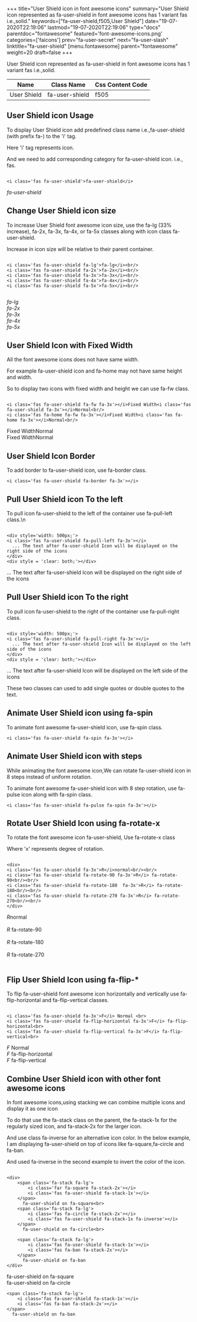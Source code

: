 +++
title="User Shield icon in font awesome icons"
summary="User Shield icon represented as fa-user-shield in font awesome icons has 1 variant fas i.e.,solid."
keywords=["fa-user-shield,f505,User Shield"]
date="19-07-2020T22:19:06"
lastmod="19-07-2020T22:19:06"
type="docs"
parentdoc="fontawesome"
featured='font-awesome-icons.png'
categories=['faicons']
prev="fa-user-secret"
next="fa-user-slash"
linktitle="fa-user-shield"
[menu.fontawesome]
parent="fontawesome"
weight=20
draft=false
+++


User Shield icon represented as fa-user-shield in font awesome icons has 1 variant fas i.e.,solid.

<div class='table-responsive'><table class='table'><thead><tr><th>Name</th><th>Class Name</th><th>Css Content Code</th></tr></thead><tbody><tr><td>User Shield</td><td>fa-user-shield</td><td>f505</td></tr></tbody></table></div>



## User Shield icon Usage

To display User Shield icon add predefined class name i.e.,fa-user-shield (with prefix fa-) to the 'i' tag.

Here 'i' tag represents icon.

And we need to add corresponding category for fa-user-shield icon. i.e., fas.


```

<i class='fas fa-user-shield'>fa-user-shield</i>
```

<i class='fas fa-user-shield'>fa-user-shield</i>




## Change User Shield icon size
To increase User Shield font awesome icon size, use the fa-lg (33% increase), fa-2x, fa-3x, fa-4x, or fa-5x classes along with icon class fa-user-shield.

Increase in icon size will be relative to their parent container. 

```

<i class='fas fa-user-shield fa-lg'>fa-lg</i><br/>
<i class='fas fa-user-shield fa-2x'>fa-2x</i><br/>
<i class='fas fa-user-shield fa-3x'>fa-3x</i><br/>
<i class='fas fa-user-shield fa-4x'>fa-4x</i><br/>
<i class='fas fa-user-shield fa-5x'>fa-5x</i><br/>
            
```

<i class='fas fa-user-shield fa-lg'>fa-lg</i><br/>
<i class='fas fa-user-shield fa-2x'>fa-2x</i><br/>
<i class='fas fa-user-shield fa-3x'>fa-3x</i><br/>
<i class='fas fa-user-shield fa-4x'>fa-4x</i><br/>
<i class='fas fa-user-shield fa-5x'>fa-5x</i><br/>
            



## User Shield Icon with Fixed Width 

All the font awesome icons does not have same width.

For example fa-user-shield icon and fa-home may not have same height and width.

So to display two icons with fixed width and height we can use fa-fw class.


```

<i class='fas fa-user-shield fa-fw fa-3x'></i>Fixed Width<i class='fas fa-user-shield fa-3x'></i>Normal<br/>
<i class='fas fa-home fa-fw fa-3x'></i>Fixed Width<i class='fas fa-home fa-3x'></i>Normal<br/>
```

<i class='fas fa-user-shield fa-fw fa-3x'></i>Fixed Width<i class='fas fa-user-shield fa-3x'></i>Normal<br/>
<i class='fas fa-home fa-fw fa-3x'></i>Fixed Width<i class='fas fa-home fa-3x'></i>Normal<br/>



## User Shield Icon Border 

To add border to fa-user-shield icon, use fa-border class.


```
<i class='fas fa-user-shield fa-border fa-3x'></i>

```
<i class='fas fa-user-shield fa-border fa-3x'></i>





## Pull User Shield icon To the left

To pull icon fa-user-shield to the left of the container use fa-pull-left class.\n

```

<div style='width: 500px;'>
<i class='fas fa-user-shield fa-pull-left fa-3x'></i>
  ... The text after fa-user-shield Icon will be displayed on the right side of the icons
</div>
<div style = 'clear: both;'></div>
```

<div style='width: 500px;'>
<i class='fas fa-user-shield fa-pull-left fa-3x'></i>
  ... The text after fa-user-shield Icon will be displayed on the right side of the icons
</div>
<div style = 'clear: both;'></div>




## Pull User Shield icon To the right
To pull icon fa-user-shield to the right of the container use fa-pull-right class.

```

<div style='width: 500px;'>
<i class='fas fa-user-shield fa-pull-right fa-3x'></i>
  ... The text after fa-user-shield Icon will be displayed on the left side of the icons
</div>
<div style = 'clear: both;'></div>
```

<div style='width: 500px;'>
<i class='fas fa-user-shield fa-pull-right fa-3x'></i>
  ... The text after fa-user-shield Icon will be displayed on the left side of the icons
</div>
<div style = 'clear: both;'></div>

These two classes can used to add single quotes or double quotes to the text.


## Animate User Shield icon using fa-spin
To animate font awesome fa-user-shield icon, use fa-spin class.

```
<i class='fas fa-user-shield fa-spin fa-3x'></i>
```
<i class='fas fa-user-shield fa-spin fa-3x'></i>




## Animate User Shield icon with steps
While animating the font awesome icon,We can rotate fa-user-shield icon in 8 steps instead of uniform rotation.

To animate font awesome fa-user-shield icon with 8 step rotation, use fa-pulse icon along with fa-spin class.


```
<i class='fas fa-user-shield fa-pulse fa-spin fa-3x'></i>

```
<i class='fas fa-user-shield fa-pulse fa-spin fa-3x'></i>





## Rotate User Shield Icon using fa-rotate-x
To rotate the font awesome icon fa-user-shield, Use fa-rotate-x class

Where 'x' represents degree of rotation.


```

<div>
<i class='fas fa-user-shield fa-3x'>R</i>normal<br/><br/>
<i class='fas fa-user-shield fa-rotate-90 fa-3x'>R</i> fa-rotate-90<br/><br/> 
<i class='fas fa-user-shield fa-rotate-180  fa-3x'>R</i> fa-rotate-180<br/><br/> 
<i class='fas fa-user-shield fa-rotate-270 fa-3x'>R</i> fa-rotate-270<br/><br/>
</div>
```

<div>
<i class='fas fa-user-shield fa-3x'>R</i>normal<br/><br/>
<i class='fas fa-user-shield fa-rotate-90 fa-3x'>R</i> fa-rotate-90<br/><br/> 
<i class='fas fa-user-shield fa-rotate-180  fa-3x'>R</i> fa-rotate-180<br/><br/> 
<i class='fas fa-user-shield fa-rotate-270 fa-3x'>R</i> fa-rotate-270<br/><br/>
</div>




## Flip User Shield Icon using fa-flip-*
To flip fa-user-shield font awesome icon horizontally and vertically use fa-flip-horizontal and fa-flip-vertical classes. 

```

<i class='fas fa-user-shield fa-3x'>F</i> Normal <br>
<i class='fas fa-user-shield fa-flip-horizontal fa-3x'>F</i> fa-flip-horizontal<br>
<i class='fas fa-user-shield fa-flip-vertical fa-3x'>F</i> fa-flip-vertical<br>
```

<i class='fas fa-user-shield fa-3x'>F</i> Normal <br>
<i class='fas fa-user-shield fa-flip-horizontal fa-3x'>F</i> fa-flip-horizontal<br>
<i class='fas fa-user-shield fa-flip-vertical fa-3x'>F</i> fa-flip-vertical<br>




## Combine User Shield icon with other font awesome icons
In font awesome icons,using stacking we can combine multiple icons and display it as one icon 

To do that use the fa-stack class on the parent, the fa-stack-1x for the regularly sized icon, and fa-stack-2x for the larger icon.

And use class fa-inverse for an alternative icon color. 
In the below example, I am displaying fa-user-shield on top of icons like fa-square,fa-circle and fa-ban.

And used fa-inverse in the second example to invert the color of the icon.

```

<div>
    <span class='fa-stack fa-lg'>
        <i class='far fa-square fa-stack-2x'></i>
        <i class='fas fa-user-shield fa-stack-1x'></i>
    </span>
      fa-user-shield on fa-square<br>
    <span class='fa-stack fa-lg'>
        <i class='fas fa-circle fa-stack-2x'></i>
        <i class='fas fa-user-shield fa-stack-1x fa-inverse'></i>
    </span>
      fa-user-shield on fa-circle<br>

    <span class='fa-stack fa-lg'>
        <i class='fas fa-user-shield fa-stack-1x'></i>
        <i class='fas fa-ban fa-stack-2x'></i>
    </span>
      fa-user-shield on fa-ban
</div>
```

<div>
    <span class='fa-stack fa-lg'>
        <i class='far fa-square fa-stack-2x'></i>
        <i class='fas fa-user-shield fa-stack-1x'></i>
    </span>
      fa-user-shield on fa-square<br>
    <span class='fa-stack fa-lg'>
        <i class='fas fa-circle fa-stack-2x'></i>
        <i class='fas fa-user-shield fa-stack-1x fa-inverse'></i>
    </span>
      fa-user-shield on fa-circle<br>

    <span class='fa-stack fa-lg'>
        <i class='fas fa-user-shield fa-stack-1x'></i>
        <i class='fas fa-ban fa-stack-2x'></i>
    </span>
      fa-user-shield on fa-ban
</div>






